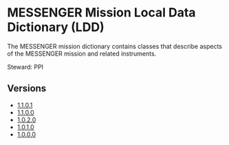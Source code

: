 # MESSENGER Mission Local Data Dictionary (LDD)

The MESSENGER mission dictionary contains classes that describe aspects of the MESSENGER mission and related instruments.

Steward: PPI

## Versions

- [1.1.0.1](1.1.0.1)
- [1.1.0.0](1.1.0.0)
- [1.0.2.0](1.0.2.0)
- [1.0.1.0](1.0.1.0)
- [1.0.0.0](1.0.0.0)
